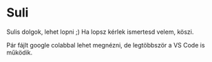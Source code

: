 # Suli
Sulis dolgok, lehet lopni ;)
Ha lopsz kérlek ismertesd velem, köszi.

Pár fájlt google colabbal lehet megnézni, de legtöbbször a VS Code is működik.

